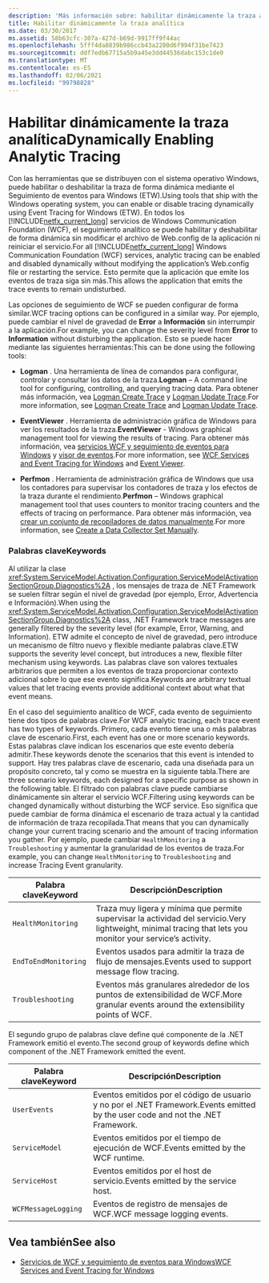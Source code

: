 ```yaml
---
description: 'Más información sobre: habilitar dinámicamente la traza analítica'
title: Habilitar dinámicamente la traza analítica
ms.date: 03/30/2017
ms.assetid: 58b63cfc-307a-427d-b69d-9917ff9f44ac
ms.openlocfilehash: 5fff4da8839b986ccb43a2280d6f994f31be7423
ms.sourcegitcommit: ddf7edb67715a5b9a45e3dd44536dabc153c1de0
ms.translationtype: MT
ms.contentlocale: es-ES
ms.lasthandoff: 02/06/2021
ms.locfileid: "99798828"
---
```

# <a name="dynamically-enabling-analytic-tracing"></a><span data-ttu-id="bbb94-103">Habilitar dinámicamente la traza analítica</span><span class="sxs-lookup"><span data-stu-id="bbb94-103">Dynamically Enabling Analytic Tracing</span></span>

<span data-ttu-id="bbb94-104">Con las herramientas que se distribuyen con el sistema operativo Windows, puede habilitar o deshabilitar la traza de forma dinámica mediante el Seguimiento de eventos para Windows (ETW).</span><span class="sxs-lookup"><span data-stu-id="bbb94-104">Using tools that ship with the Windows operating system, you can enable or disable tracing dynamically using Event Tracing for Windows (ETW).</span></span> <span data-ttu-id="bbb94-105">En todos los [!INCLUDE[netfx_current_long](../../../../../includes/netfx-current-long-md.md)] servicios de Windows Communication Foundation (WCF), el seguimiento analítico se puede habilitar y deshabilitar de forma dinámica sin modificar el archivo de Web.config de la aplicación ni reiniciar el servicio.</span><span class="sxs-lookup"><span data-stu-id="bbb94-105">For all [!INCLUDE[netfx_current_long](../../../../../includes/netfx-current-long-md.md)] Windows Communication Foundation (WCF) services, analytic tracing can be enabled and disabled dynamically without modifying the application’s Web.config file or restarting the service.</span></span> <span data-ttu-id="bbb94-106">Esto permite que la aplicación que emite los eventos de traza siga sin más.</span><span class="sxs-lookup"><span data-stu-id="bbb94-106">This allows the application that emits the trace events to remain undisturbed.</span></span>  
  
 <span data-ttu-id="bbb94-107">Las opciones de seguimiento de WCF se pueden configurar de forma similar.</span><span class="sxs-lookup"><span data-stu-id="bbb94-107">WCF tracing options can be configured in a similar way.</span></span> <span data-ttu-id="bbb94-108">Por ejemplo, puede cambiar el nivel de gravedad de **Error** a **Información** sin interrumpir a la aplicación.</span><span class="sxs-lookup"><span data-stu-id="bbb94-108">For example, you can change the severity level from **Error** to **Information** without disturbing the application.</span></span> <span data-ttu-id="bbb94-109">Esto se puede hacer mediante las siguientes herramientas:</span><span class="sxs-lookup"><span data-stu-id="bbb94-109">This can be done using the following tools:</span></span>  
  
- <span data-ttu-id="bbb94-110">**Logman** . Una herramienta de línea de comandos para configurar, controlar y consultar los datos de la traza.</span><span class="sxs-lookup"><span data-stu-id="bbb94-110">**Logman** – A command line tool for configuring, controlling, and querying tracing data.</span></span> <span data-ttu-id="bbb94-111">Para obtener más información, vea [Logman Create Trace](/previous-versions/windows/it-pro/windows-server-2008-R2-and-2008/cc788036(v=ws.10)) y [Logman Update Trace](/previous-versions/windows/it-pro/windows-server-2008-R2-and-2008/cc788128(v=ws.10)).</span><span class="sxs-lookup"><span data-stu-id="bbb94-111">For more information, see [Logman Create Trace](/previous-versions/windows/it-pro/windows-server-2008-R2-and-2008/cc788036(v=ws.10)) and [Logman Update Trace](/previous-versions/windows/it-pro/windows-server-2008-R2-and-2008/cc788128(v=ws.10)).</span></span>  
  
- <span data-ttu-id="bbb94-112">**EventViewer** . Herramienta de administración gráfica de Windows para ver los resultados de la traza.</span><span class="sxs-lookup"><span data-stu-id="bbb94-112">**EventViewer** - Windows graphical management tool for viewing the results of tracing.</span></span> <span data-ttu-id="bbb94-113">Para obtener más información, vea [servicios WCF y seguimiento de eventos para Windows](../../samples/wcf-services-and-event-tracing-for-windows.md) y [visor de eventos](/previous-versions/windows/it-pro/windows-server-2008-R2-and-2008/cc766042(v=ws.11)).</span><span class="sxs-lookup"><span data-stu-id="bbb94-113">For more information, see [WCF Services and Event Tracing for Windows](../../samples/wcf-services-and-event-tracing-for-windows.md) and [Event Viewer](/previous-versions/windows/it-pro/windows-server-2008-R2-and-2008/cc766042(v=ws.11)).</span></span>  
  
- <span data-ttu-id="bbb94-114">**Perfmon** . Herramienta de administración gráfica de Windows que usa los contadores para supervisar los contadores de traza y los efectos de la traza durante el rendimiento.</span><span class="sxs-lookup"><span data-stu-id="bbb94-114">**Perfmon** – Windows graphical management tool that uses counters to monitor tracing counters and the effects of tracing on performance.</span></span> <span data-ttu-id="bbb94-115">Para obtener más información, vea [crear un conjunto de recopiladores de datos manualmente](/previous-versions/windows/it-pro/windows-server-2008-R2-and-2008/cc766404(v=ws.11)).</span><span class="sxs-lookup"><span data-stu-id="bbb94-115">For more information, see [Create a Data Collector Set Manually](/previous-versions/windows/it-pro/windows-server-2008-R2-and-2008/cc766404(v=ws.11)).</span></span>  
  
### <a name="keywords"></a><span data-ttu-id="bbb94-116">Palabras clave</span><span class="sxs-lookup"><span data-stu-id="bbb94-116">Keywords</span></span>  

 <span data-ttu-id="bbb94-117">Al utilizar la clase <xref:System.ServiceModel.Activation.Configuration.ServiceModelActivationSectionGroup.Diagnostics%2A> , los mensajes de traza de .NET Framework se suelen filtrar según el nivel de gravedad (por ejemplo, Error, Advertencia e Información).</span><span class="sxs-lookup"><span data-stu-id="bbb94-117">When using the <xref:System.ServiceModel.Activation.Configuration.ServiceModelActivationSectionGroup.Diagnostics%2A> class, .NET Framework trace messages are generally filtered by the severity level (for example, Error, Warning, and Information).</span></span> <span data-ttu-id="bbb94-118">ETW admite el concepto de nivel de gravedad, pero introduce un mecanismo de filtro nuevo y flexible mediante palabras clave.</span><span class="sxs-lookup"><span data-stu-id="bbb94-118">ETW supports the severity level concept, but introduces a new, flexible filter mechanism using keywords.</span></span> <span data-ttu-id="bbb94-119">Las palabras clave son valores textuales arbitrarios que permiten a los eventos de traza proporcionar contexto adicional sobre lo que ese evento significa.</span><span class="sxs-lookup"><span data-stu-id="bbb94-119">Keywords are arbitrary textual values that let tracing events provide additional context about what that event means.</span></span>  
  
 <span data-ttu-id="bbb94-120">En el caso del seguimiento analítico de WCF, cada evento de seguimiento tiene dos tipos de palabras clave.</span><span class="sxs-lookup"><span data-stu-id="bbb94-120">For WCF analytic tracing, each trace event has two types of keywords.</span></span> <span data-ttu-id="bbb94-121">Primero, cada evento tiene una o más palabras clave de escenario.</span><span class="sxs-lookup"><span data-stu-id="bbb94-121">First, each event has one or more scenario keywords.</span></span> <span data-ttu-id="bbb94-122">Estas palabras clave indican los escenarios que este evento debería admitir.</span><span class="sxs-lookup"><span data-stu-id="bbb94-122">These keywords denote the scenarios that this event is intended to support.</span></span> <span data-ttu-id="bbb94-123">Hay tres palabras clave de escenario, cada una diseñada para un propósito concreto, tal y como se muestra en la siguiente tabla.</span><span class="sxs-lookup"><span data-stu-id="bbb94-123">There are three scenario keywords, each designed for a specific purpose as shown in the following table.</span></span> <span data-ttu-id="bbb94-124">El filtrado con palabras clave puede cambiarse dinámicamente sin alterar el servicio WCF.</span><span class="sxs-lookup"><span data-stu-id="bbb94-124">Filtering using keywords can be changed dynamically without disturbing the WCF service.</span></span> <span data-ttu-id="bbb94-125">Eso significa que puede cambiar de forma dinámica el escenario de traza actual y la cantidad de información de traza recopilada.</span><span class="sxs-lookup"><span data-stu-id="bbb94-125">That means that you can dynamically change your current tracing scenario and the amount of tracing information you gather.</span></span> <span data-ttu-id="bbb94-126">Por ejemplo, puede cambiar `HealthMonitoring` a `Troubleshooting` y aumentar la granularidad de los eventos de traza.</span><span class="sxs-lookup"><span data-stu-id="bbb94-126">For example, you can change `HealthMonitoring` to `Troubleshooting` and increase Tracing Event granularity.</span></span>  
  
|<span data-ttu-id="bbb94-127">Palabra clave</span><span class="sxs-lookup"><span data-stu-id="bbb94-127">Keyword</span></span>|<span data-ttu-id="bbb94-128">Descripción</span><span class="sxs-lookup"><span data-stu-id="bbb94-128">Description</span></span>|  
|-------------|-----------------|  
|`HealthMonitoring`|<span data-ttu-id="bbb94-129">Traza muy ligera y mínima que permite supervisar la actividad del servicio.</span><span class="sxs-lookup"><span data-stu-id="bbb94-129">Very lightweight, minimal tracing that lets you monitor your service’s activity.</span></span>|  
|`EndToEndMonitoring`|<span data-ttu-id="bbb94-130">Eventos usados para admitir la traza de flujo de mensajes.</span><span class="sxs-lookup"><span data-stu-id="bbb94-130">Events used to support message flow tracing.</span></span>|  
|`Troubleshooting`|<span data-ttu-id="bbb94-131">Eventos más granulares alrededor de los puntos de extensibilidad de WCF.</span><span class="sxs-lookup"><span data-stu-id="bbb94-131">More granular events around the extensibility points of WCF.</span></span>|  
  
 <span data-ttu-id="bbb94-132">El segundo grupo de palabras clave define qué componente de la .NET Framework emitió el evento.</span><span class="sxs-lookup"><span data-stu-id="bbb94-132">The second group of keywords define which component of the .NET Framework emitted the event.</span></span>  
  
|<span data-ttu-id="bbb94-133">Palabra clave</span><span class="sxs-lookup"><span data-stu-id="bbb94-133">Keyword</span></span>|<span data-ttu-id="bbb94-134">Descripción</span><span class="sxs-lookup"><span data-stu-id="bbb94-134">Description</span></span>|  
|-------------|-----------------|  
|`UserEvents`|<span data-ttu-id="bbb94-135">Eventos emitidos por el código de usuario y no por el .NET Framework.</span><span class="sxs-lookup"><span data-stu-id="bbb94-135">Events emitted by the user code and not the .NET Framework.</span></span>|  
|`ServiceModel`|<span data-ttu-id="bbb94-136">Eventos emitidos por el tiempo de ejecución de WCF.</span><span class="sxs-lookup"><span data-stu-id="bbb94-136">Events emitted by the WCF runtime.</span></span>|  
|`ServiceHost`|<span data-ttu-id="bbb94-137">Eventos emitidos por el host de servicio.</span><span class="sxs-lookup"><span data-stu-id="bbb94-137">Events emitted by the service host.</span></span>|  
|`WCFMessageLogging`|<span data-ttu-id="bbb94-138">Eventos de registro de mensajes de WCF.</span><span class="sxs-lookup"><span data-stu-id="bbb94-138">WCF message logging events.</span></span>|  
  
## <a name="see-also"></a><span data-ttu-id="bbb94-139">Vea también</span><span class="sxs-lookup"><span data-stu-id="bbb94-139">See also</span></span>

- [<span data-ttu-id="bbb94-140">Servicios de WCF y seguimiento de eventos para Windows</span><span class="sxs-lookup"><span data-stu-id="bbb94-140">WCF Services and Event Tracing for Windows</span></span>](../../samples/wcf-services-and-event-tracing-for-windows.md)
